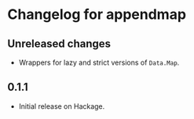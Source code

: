 # Changelog for appendmap

## Unreleased changes

* Wrappers for lazy and strict versions of `Data.Map`.

## 0.1.1

* Initial release on Hackage.
